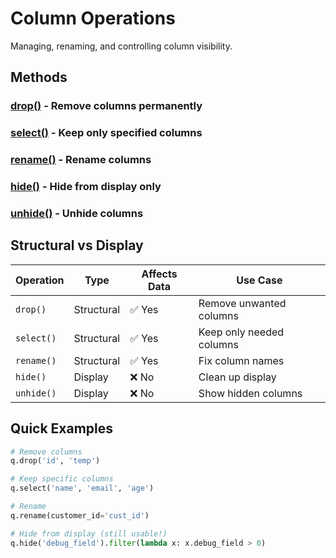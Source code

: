 # Column Operations

Managing, renaming, and controlling column visibility.

## Methods

### [drop()](drop.md) - Remove columns permanently

### [select()](select.md) - Keep only specified columns  

### [rename()](rename.md) - Rename columns

### [hide()](hide.md) - Hide from display only

### [unhide()](unhide.md) - Unhide columns

## Structural vs Display

| Operation | Type | Affects Data | Use Case |
|-----------|------|--------------|----------|
| `drop()` | Structural | ✅ Yes | Remove unwanted columns |
| `select()` | Structural | ✅ Yes | Keep only needed columns |
| `rename()` | Structural | ✅ Yes | Fix column names |
| `hide()` | Display | ❌ No | Clean up display |
| `unhide()` | Display | ❌ No | Show hidden columns |

## Quick Examples

```python
# Remove columns
q.drop('id', 'temp')

# Keep specific columns
q.select('name', 'email', 'age')

# Rename
q.rename(customer_id='cust_id')

# Hide from display (still usable!)
q.hide('debug_field').filter(lambda x: x.debug_field > 0)
```
